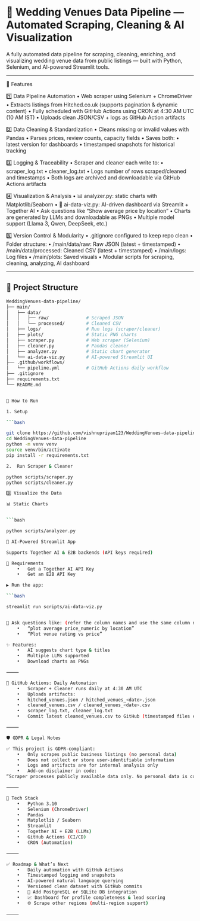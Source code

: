 # 🤖 Wedding Venues Data Pipeline — Automated Scraping, Cleaning & AI Visualization

A fully automated data pipeline for scraping, cleaning, enriching, and visualizing wedding venue data from public listings — built with Python, Selenium, and AI-powered Streamlit tools.

---

🚀 Features

1️⃣ Data Pipeline Automation
	•	Web scraper using Selenium + ChromeDriver
	•	Extracts listings from Hitched.co.uk (supports pagination & dynamic content)
	•	Fully scheduled with GitHub Actions using CRON at 4:30 AM UTC (10 AM IST)
	•	Uploads clean JSON/CSV + logs as GitHub Action artifacts

2️⃣ Data Cleaning & Standardization
	•	Cleans missing or invalid values with Pandas
	•	Parses prices, review counts, capacity fields
	•	Saves both:
	•	latest version for dashboards
	•	timestamped snapshots for historical tracking

3️⃣ Logging & Traceability
	•	Scraper and cleaner each write to:
	•	scraper_log.txt
	•	cleaner_log.txt
	•	Logs number of rows scraped/cleaned and timestamps
	•	Both logs are archived and downloadable via GitHub Actions artifacts

4️⃣ Visualization & Analysis
	•	📊 analyzer.py: static charts with Matplotlib/Seaborn
	•	🤖 ai-data-viz.py: AI-driven dashboard via Streamlit + Together AI
	•	Ask questions like “Show average price by location”
	•	Charts are generated by LLMs and downloadable as PNGs
	•	Multiple model support (Llama 3, Qwen, DeepSeek, etc.)

5️⃣ Version Control & Modularity
	•	.gitignore configured to keep repo clean
	•	Folder structure:
	•	/main/data/raw: Raw JSON (latest + timestamped)
	•	/main/data/processed: Cleaned CSV (latest + timestamped)
	•	/main/logs: Log files
	•	/main/plots: Saved visuals
	•	Modular scripts for scraping, cleaning, analyzing, AI dashboard

---

## 📁 Project Structure

```bash
WeddingVenues-data-pipeline/
├── main/
│   ├── data/
│   │   ├── raw/              # Scraped JSON
│   │   └── processed/        # Cleaned CSV
│   ├── logs/                 # Run logs (scraper/cleaner)
│   ├── plots/                # Static PNG charts
│   ├── scraper.py            # Web scraper (Selenium)
│   ├── cleaner.py            # Pandas cleaner
│   ├── analyzer.py           # Static chart generator
│   └── ai-data-viz.py        # AI-powered Streamlit UI
├── .github/workflows/
│   └── pipeline.yml          # GitHub Actions daily workflow
├── .gitignore
├── requirements.txt
└── README.md


🚀 How to Run

1. Setup

```bash

git clone https://github.com/vishnupriyan123/WeddingVenues-data-pipeline.git
cd WeddingVenues-data-pipeline
python -m venv venv
source venv/bin/activate
pip install -r requirements.txt

2.  Run Scraper & Cleaner

python scripts/scraper.py
python scripts/cleaner.py

3️⃣ Visualize the Data

📊 Static Charts


```bash

python scripts/analyzer.py

🤖 AI-Powered Streamlit App

Supports Together AI & E2B backends (API keys required)

🔐 Requirements
	•	Get a Together AI API Key
	•	Get an E2B API Key

▶️ Run the app:

```bash

streamlit run scripts/ai-data-viz.py


🧠 Ask questions like: (refer the column names and use the same column names)
	•	“plot average price_numeric by location”
	•	“Plot venue rating vs price”

✨ Features:
	•	AI suggests chart type & titles
	•	Multiple LLMs supported
	•	Download charts as PNGs

⸻

🔁 GitHub Actions: Daily Automation
	•	Scraper + Cleaner runs daily at 4:30 AM UTC
	•	Uploads artifacts:
	•	hitched_venues.json / hitched_venues_<date>.json
	•	cleaned_venues.csv / cleaned_venues_<date>.csv
	•	scraper_log.txt, cleaner_log.txt
	•	Commit latest cleaned_venues.csv to GitHub (timestamped files excluded via .gitignore)

⸻

🛡️ GDPR & Legal Notes

✅ This project is GDPR-compliant:
	•	Only scrapes public business listings (no personal data)
	•	Does not collect or store user-identifiable information
	•	Logs and artifacts are for internal analysis only
	•	Add-on disclaimer in code:
“Scraper processes publicly available data only. No personal data is collected or stored.”

⸻

🧠 Tech Stack
	•	Python 3.10
	•	Selenium (ChromeDriver)
	•	Pandas
	•	Matplotlib / Seaborn
	•	Streamlit
	•	Together AI + E2B (LLMs)
	•	GitHub Actions (CI/CD)
	•	CRON (Automation)

⸻

✅ Roadmap & What’s Next
	•	Daily automation with GitHub Actions
	•	Timestamped logging and snapshots
	•	AI-powered natural language querying
	•	Versioned clean dataset with GitHub commits
	•	💾 Add PostgreSQL or SQLite DB integration
	•	📈 Dashboard for profile completeness & lead scoring
	•	🌐 Scrape other regions (multi-region support)

⸻
